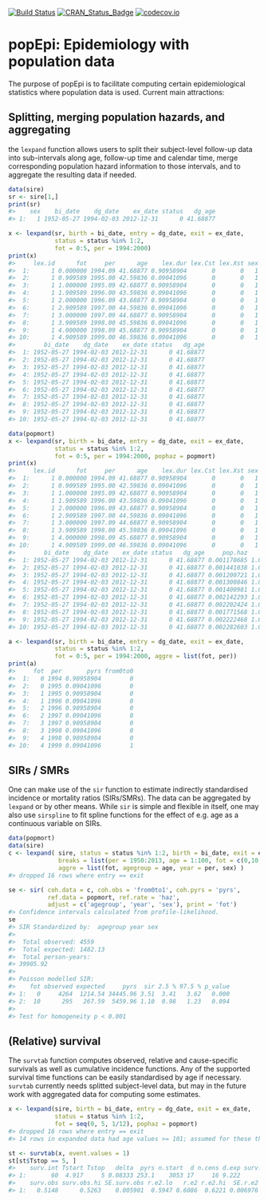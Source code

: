 [![Build Status](https://travis-ci.org/WetRobot/popEpi.png?branch=master)](https://travis-ci.org/WetRobot/popEpi) [![CRAN\_Status\_Badge](http://www.r-pkg.org/badges/version/popEpi)](http://cran.r-project.org/package=popEpi) [![codecov.io](http://codecov.io/github/WetRobot/popEpi/coverage.svg?branch=master)](http://codecov.io/github/WetRobot/popEpi?branch=master)

popEpi: Epidemiology with population data
=========================================

The purpose of popEpi is to facilitate computing certain epidemiological statistics where population data is used. Current main attractions:

Splitting, merging population hazards, and aggregating
------------------------------------------------------

the `lexpand` function allows users to split their subject-level follow-up data into sub-intervals along age, follow-up time and calendar time, merge corresponding population hazard information to those intervals, and to aggregate the resulting data if needed.

``` r
data(sire)
sr <- sire[1,]
print(sr)
#>    sex    bi_date    dg_date    ex_date status   dg_age
#> 1:   1 1952-05-27 1994-02-03 2012-12-31      0 41.68877
```

``` r
x <- lexpand(sr, birth = bi_date, entry = dg_date, exit = ex_date,
             status = status %in% 1:2, 
             fot = 0:5, per = 1994:2000)
print(x)
#>     lex.id      fot     per      age    lex.dur lex.Cst lex.Xst sex
#>  1:      1 0.000000 1994.09 41.68877 0.90958904       0       0   1
#>  2:      1 0.909589 1995.00 42.59836 0.09041096       0       0   1
#>  3:      1 1.000000 1995.09 42.68877 0.90958904       0       0   1
#>  4:      1 1.909589 1996.00 43.59836 0.09041096       0       0   1
#>  5:      1 2.000000 1996.09 43.68877 0.90958904       0       0   1
#>  6:      1 2.909589 1997.00 44.59836 0.09041096       0       0   1
#>  7:      1 3.000000 1997.09 44.68877 0.90958904       0       0   1
#>  8:      1 3.909589 1998.00 45.59836 0.09041096       0       0   1
#>  9:      1 4.000000 1998.09 45.68877 0.90958904       0       0   1
#> 10:      1 4.909589 1999.00 46.59836 0.09041096       0       0   1
#>        bi_date    dg_date    ex_date status   dg_age
#>  1: 1952-05-27 1994-02-03 2012-12-31      0 41.68877
#>  2: 1952-05-27 1994-02-03 2012-12-31      0 41.68877
#>  3: 1952-05-27 1994-02-03 2012-12-31      0 41.68877
#>  4: 1952-05-27 1994-02-03 2012-12-31      0 41.68877
#>  5: 1952-05-27 1994-02-03 2012-12-31      0 41.68877
#>  6: 1952-05-27 1994-02-03 2012-12-31      0 41.68877
#>  7: 1952-05-27 1994-02-03 2012-12-31      0 41.68877
#>  8: 1952-05-27 1994-02-03 2012-12-31      0 41.68877
#>  9: 1952-05-27 1994-02-03 2012-12-31      0 41.68877
#> 10: 1952-05-27 1994-02-03 2012-12-31      0 41.68877
```

``` r
data(popmort)
x <- lexpand(sr, birth = bi_date, entry = dg_date, exit = ex_date,
             status = status %in% 1:2, 
             fot = 0:5, per = 1994:2000, pophaz = popmort)
print(x)
#>     lex.id      fot     per      age    lex.dur lex.Cst lex.Xst sex
#>  1:      1 0.000000 1994.09 41.68877 0.90958904       0       0   1
#>  2:      1 0.909589 1995.00 42.59836 0.09041096       0       0   1
#>  3:      1 1.000000 1995.09 42.68877 0.90958904       0       0   1
#>  4:      1 1.909589 1996.00 43.59836 0.09041096       0       0   1
#>  5:      1 2.000000 1996.09 43.68877 0.90958904       0       0   1
#>  6:      1 2.909589 1997.00 44.59836 0.09041096       0       0   1
#>  7:      1 3.000000 1997.09 44.68877 0.90958904       0       0   1
#>  8:      1 3.909589 1998.00 45.59836 0.09041096       0       0   1
#>  9:      1 4.000000 1998.09 45.68877 0.90958904       0       0   1
#> 10:      1 4.909589 1999.00 46.59836 0.09041096       0       0   1
#>        bi_date    dg_date    ex_date status   dg_age     pop.haz       pp
#>  1: 1952-05-27 1994-02-03 2012-12-31      0 41.68877 0.001170685 1.000651
#>  2: 1952-05-27 1994-02-03 2012-12-31      0 41.68877 0.001441038 1.000651
#>  3: 1952-05-27 1994-02-03 2012-12-31      0 41.68877 0.001200721 1.001856
#>  4: 1952-05-27 1994-02-03 2012-12-31      0 41.68877 0.001300846 1.001856
#>  5: 1952-05-27 1994-02-03 2012-12-31      0 41.68877 0.001400981 1.003207
#>  6: 1952-05-27 1994-02-03 2012-12-31      0 41.68877 0.002142293 1.003207
#>  7: 1952-05-27 1994-02-03 2012-12-31      0 41.68877 0.002202424 1.005067
#>  8: 1952-05-27 1994-02-03 2012-12-31      0 41.68877 0.001771568 1.005067
#>  9: 1952-05-27 1994-02-03 2012-12-31      0 41.68877 0.002222468 1.007277
#> 10: 1952-05-27 1994-02-03 2012-12-31      0 41.68877 0.002282603 1.007277
```

``` r
a <- lexpand(sr, birth = bi_date, entry = dg_date, exit = ex_date,
             status = status %in% 1:2,
             fot = 0:5, per = 1994:2000, aggre = list(fot, per))
print(a)
#>     fot  per       pyrs from0to0
#>  1:   0 1994 0.90958904        0
#>  2:   0 1995 0.09041096        0
#>  3:   1 1995 0.90958904        0
#>  4:   1 1996 0.09041096        0
#>  5:   2 1996 0.90958904        0
#>  6:   2 1997 0.09041096        0
#>  7:   3 1997 0.90958904        0
#>  8:   3 1998 0.09041096        0
#>  9:   4 1998 0.90958904        0
#> 10:   4 1999 0.09041096        1
```

SIRs / SMRs
-----------

One can make use of the `sir` function to estimate indirectly standardised incidence or mortality ratios (SIRs/SMRs). The data can be aggregated by `lexpand` or by other means. While `sir` is simple and flexible in itself, one may also use `sirspline` to fit spline functions for the effect of e.g. age as a continuous variable on SIRs.

``` r
data(popmort)
data(sire)
c <- lexpand( sire, status = status %in% 1:2, birth = bi_date, exit = ex_date, entry = dg_date,
              breaks = list(per = 1950:2013, age = 1:100, fot = c(0,10,20,Inf)), 
              aggre = list(fot, agegroup = age, year = per, sex) )
#> dropped 16 rows where entry == exit

se <- sir( coh.data = c, coh.obs = 'from0to1', coh.pyrs = 'pyrs', 
           ref.data = popmort, ref.rate = 'haz', 
           adjust = c('agegroup', 'year', 'sex'), print = 'fot')
#> Confidence intervals calculated from profile-likelihood.
se
#> SIR Standardized by:  agegroup year sex
#> 
#>  Total observed: 4559 
#>  Total expected: 1482.13 
#>  Total person-years: 
#> 39905.92 
#> 
#> Poisson modelled SIR: 
#>    fot observed expected     pyrs  sir 2.5 % 97.5 % p_value
#> 1:   0     4264  1214.54 34445.96 3.51  3.41   3.62   0.000
#> 2:  10      295   267.59  5459.96 1.10  0.98   1.23   0.094
#> 
#> Test for homogeneity p < 0.001
```

(Relative) survival
-------------------

The `survtab` function computes observed, relative and cause-specific survivals as well as cumulative incidence functions. Any of the supported survival time functions can be easily standardised by age if necessary. `survtab` currently needs splitted subject-level data, but may in the future work with aggregated data for computing some estimates.

``` r
x <- lexpand(sire, birth = bi_date, entry = dg_date, exit = ex_date,
             status = status %in% 1:2,
             fot = seq(0, 5, 1/12), pophaz = popmort)
#> dropped 16 rows where entry == exit
#> 14 rows in expanded data had age values >= 101; assumed for these the same expected hazard as for people of age 100

st <- survtab(x, event.values = 1)
st[st$Tstop == 5, ]
#>    surv.int Tstart Tstop   delta  pyrs n.start  d n.cens d.exp surv.obs.lo
#> 1:       60  4.917     5 0.08333 253.1    3053 17     16 9.222      0.5032
#>    surv.obs surv.obs.hi SE.surv.obs r.e2.lo   r.e2 r.e2.hi  SE.r.e2
#> 1:   0.5148      0.5263    0.005901  0.5947 0.6086  0.6221 0.006976
```
